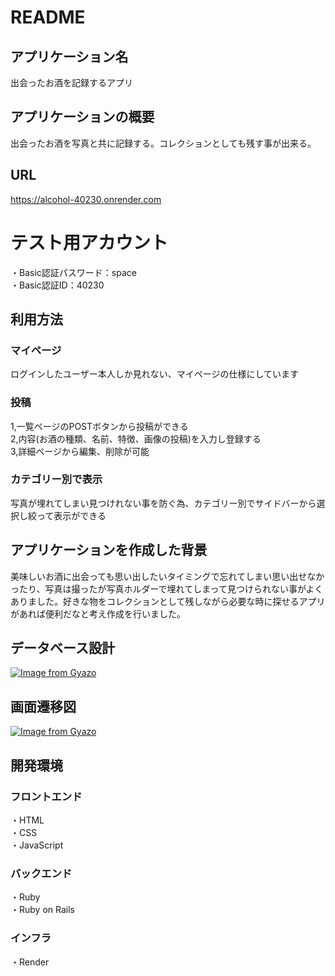 # README

## アプリケーション名
出会ったお酒を記録するアプリ

## アプリケーションの概要
出会ったお酒を写真と共に記録する。コレクションとしても残す事が出来る。

## URL
https://alcohol-40230.onrender.com
# テスト用アカウント
・Basic認証パスワード：space  
・Basic認証ID：40230

## 利用方法
### マイページ
ログインしたユーザー本人しか見れない、マイページの仕様にしています
### 投稿
1,一覧ページのPOSTボタンから投稿ができる  
2,内容(お酒の種類、名前、特徴、画像の投稿)を入力し登録する  
3,詳細ページから編集、削除が可能
### カテゴリー別で表示
写真が埋れてしまい見つけれない事を防ぐ為、カテゴリー別でサイドバーから選択し絞って表示ができる

## アプリケーションを作成した背景
美味しいお酒に出会っても思い出したいタイミングで忘れてしまい思い出せなかったり、写真は撮ったが写真ホルダーで埋れてしまって見つけられない事がよくありました。好きな物をコレクションとして残しながら必要な時に探せるアプリがあれば便利だなと考え作成を行いました。

## データベース設計
[![Image from Gyazo](https://i.gyazo.com/5bfe5224179fa559441dcb6c7dd16244.png)](https://gyazo.com/5bfe5224179fa559441dcb6c7dd16244)

## 画面遷移図
[![Image from Gyazo](https://i.gyazo.com/2a2d4df0fbe2dc5462f68d0c2f960c21.png)](https://gyazo.com/2a2d4df0fbe2dc5462f68d0c2f960c21)

## 開発環境
### フロントエンド
・HTML  
・CSS  
・JavaScript  
### バックエンド
・Ruby  
・Ruby on Rails 

### インフラ
・Render
  




